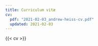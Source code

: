 ```yaml
---
title: Curriculum vitæ
cv:
  pdf: "2021-02-03_andrew-heiss-cv.pdf"
  updated: 2021-02-03
---
```


{{< cv >}}
